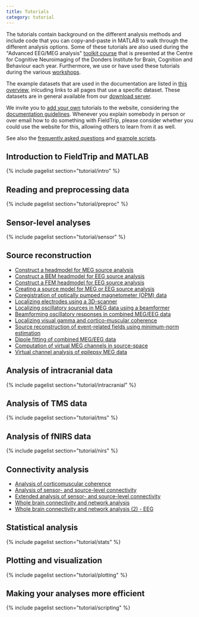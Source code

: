 ```yaml
---
title: Tutorials
category: tutorial
---
```


The tutorials contain background on the different analysis methods and include code that you can copy-and-paste in MATLAB to walk through the different analysis options. Some of these tutorials are also used during the "Advanced EEG/MEG analysis" [toolkit course](https://www.ru.nl/donders/agenda/donders-tool-kits/) that is presented at the Centre for Cognitive Neuroimaging of the Donders Institute for Brain, Cognition and Behaviour each year. Furthermore, we use or have used these tutorials during the various [workshops](/workshop).

The example datasets that are used in the documentation are listed in [this overview](/faq/other/datasets), inlcuding links to all pages that use a specific dataset. These datasets are in general available from our [download server](https://download.fieldtriptoolbox.org/tutorial/).

We invite you to [add your own](/development/contribute) tutorials to the website, considering the [documentation guidelines](/development/guideline/documentation). Whenever you explain somebody in person or over email how to do something with FieldTrip, please consider whether you could use the website for this, allowing others to learn from it as well.

See also the [frequently asked questions](/faq) and [example scripts](/example).

## Introduction to FieldTrip and MATLAB

{% include pagelist section="tutorial/intro" %}

## Reading and preprocessing data

{% include pagelist section="tutorial/preproc" %}

## Sensor-level analyses

{% include pagelist section="tutorial/sensor" %}

## Source reconstruction

- [Construct a headmodel for MEG source analysis](/tutorial/source/headmodel_meg)
- [Construct a BEM headmodel for EEG source analysis](/tutorial/source/headmodel_eeg_bem)
- [Construct a FEM headmodel for EEG source analysis](/tutorial/source/headmodel_eeg_fem)
- [Creating a source model for MEG or EEG source analysis](/tutorial/source/sourcemodel)
- [Coregistration of optically pumped magnetometer (OPM) data](/tutorial/source/coregistration_opm)
- [Localizing electrodes using a 3D-scanner](/tutorial/source/electrode)
- [Localizing oscillatory sources in MEG data using a beamformer](/tutorial/source/beamformer)
- [Beamforming oscillatory responses in combined MEG/EEG data](/tutorial/source/beamforming)
- [Localizing visual gamma and cortico-muscular coherence](/tutorial/source/beamformingextended)
- [Source reconstruction of event-related fields using minimum-norm estimation](/tutorial/source/minimumnormestimate)
- [Dipole fitting of combined MEG/EEG data](/tutorial/source/dipolefitting)
- [Computation of virtual MEG channels in source-space](/tutorial/source/virtual_sensors)
- [Virtual channel analysis of epilepsy MEG data](/tutorial/source/epilepsy)

## Analysis of intracranial data

{% include pagelist section="tutorial/intracranial" %}

## Analysis of TMS data

{% include pagelist section="tutorial/tms" %}

## Analysis of fNIRS data

{% include pagelist section="tutorial/nirs" %}

## Connectivity analysis

- [Analysis of corticomuscular coherence](/tutorial/connectivity/coherence)
- [Analysis of sensor- and source-level connectivity](/tutorial/connectivity/connectivity_sensor_source)
- [Extended analysis of sensor- and source-level connectivity](/tutorial/connectivity/connectivityextended)
- [Whole brain connectivity and network analysis](/tutorial/connectivity/networkanalysis)
- [Whole brain connectivity and network analysis (2) - EEG](/tutorial/connectivity/networkanalysis_eeg)

## Statistical analysis

{% include pagelist section="tutorial/stats" %}

## Plotting and visualization

{% include pagelist section="tutorial/plotting" %}

## Making your analyses more efficient

{% include pagelist section="tutorial/scripting" %}
